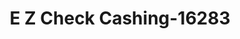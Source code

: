 ---
f_zip-code: 21117
f_state-code: MD
title: E Z Check Cashing-16283
f_phone: 410-561-1719
f_city-only: Owings Mills
f_address: 2113 Harmony Woods Rd Owings Mills
f_location-unique-id: '16283'
slug: e-z-check-cashing-16283
updated-on: '2024-05-30T13:46:58.046Z'
created-on: '2024-05-30T13:36:59.803Z'
published-on: '2024-05-30T13:54:32.469Z'
f_city-state: cms/city/owings-mills-md.md
f_company: cms/company/e-z-check-cashing.md
f_state: cms/state/maryland.md
layout: '[payday-loan].html'
tags: payday-loan
---